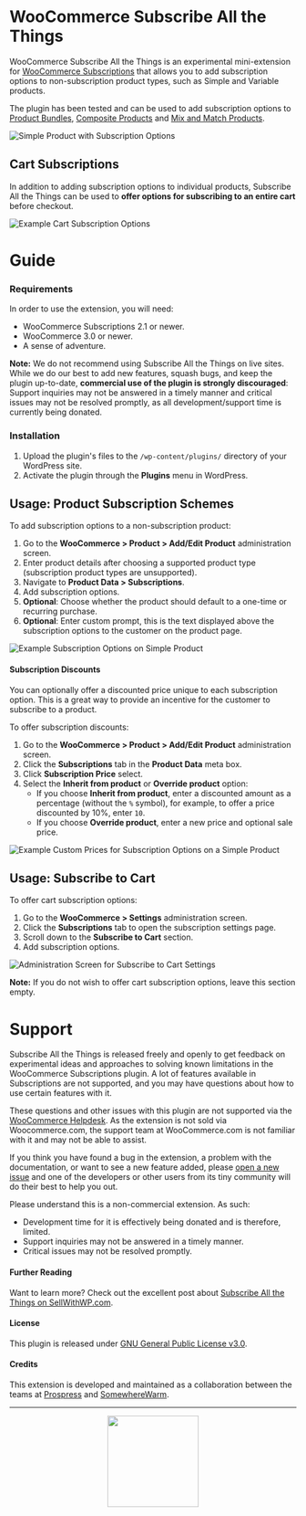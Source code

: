 # WooCommerce Subscribe All the Things

WooCommerce Subscribe All the Things is an experimental mini-extension for [WooCommerce Subscriptions](http://woocommerce.com/products/woocommerce-subscriptions/) that allows you to add subscription options to non-subscription product types, such as Simple and Variable products.

The plugin has been tested and can be used to add subscription options to [Product Bundles](http://woocommerce.com/products/product-bundles/), [Composite Products](http://woocommerce.com/products/composite-products/) and [Mix and Match Products](http://woocommerce.com/products/woocommerce-mix-and-match-products/).

![Simple Product with Subscription Options](https://cloud.githubusercontent.com/assets/235523/11986954/8a6cd3d2-a98b-11e5-9bf8-77f2c31480b8.png)

## Cart Subscriptions

In addition to adding subscription options to individual products, Subscribe All the Things can be used to **offer options for subscribing to an entire cart** before checkout.

![Example Cart Subscription Options](https://cldup.com/brEjbe3wDX.png)

# Guide

### Requirements

In order to use the extension, you will need:

* WooCommerce Subscriptions 2.1 or newer.
* WooCommerce 3.0 or newer.
* A sense of adventure.

**Note:** We do not recommend using Subscribe All the Things on live sites. While we do our best to add new features, squash bugs, and keep the plugin up-to-date, **commercial use of the plugin is strongly discouraged**: Support inquiries may not be answered in a timely manner and critical issues may not be resolved promptly, as all development/support time is currently being donated.

### Installation

1. Upload the plugin's files to the `/wp-content/plugins/` directory of your WordPress site.
1. Activate the plugin through the **Plugins** menu in WordPress.

## Usage: Product Subscription Schemes

To add subscription options to a non-subscription product:

1. Go to the **WooCommerce > Product > Add/Edit Product** administration screen.
1. Enter product details after choosing a supported product type (subscription product types are unsupported).
1. Navigate to **Product Data > Subscriptions**.
1. Add subscription options.
1. **Optional**: Choose whether the product should default to a one-time or recurring purchase.
1. **Optional**: Enter custom prompt, this is the text displayed above the subscription options to the customer on the product page.

![Example Subscription Options on Simple Product](https://cloud.githubusercontent.com/assets/235523/11986952/860ba32c-a98b-11e5-84c5-b1035d4d3be1.png)

#### Subscription Discounts

You can optionally offer a discounted price unique to each subscription option. This is a great way to provide an incentive for the customer to subscribe to a product.

To offer subscription discounts:

1. Go to the **WooCommerce > Product > Add/Edit Product** administration screen.
1. Click the **Subscriptions** tab in the **Product Data** meta box.
1. Click **Subscription Price** select.
1. Select the **Inherit from product** or **Override product** option:
	* If you choose **Inherit from product**, enter a discounted amount as a percentage (without the `%` symbol), for example, to offer a price discounted by 10%, enter `10`.
	* If you choose **Override product**, enter a new price and optional sale price.

![Example Custom Prices for Subscription Options on a Simple Product](https://cldup.com/a_dlYS0yFr.png)

## Usage: Subscribe to Cart

To offer cart subscription options:

1. Go to the **WooCommerce > Settings** administration screen.
1. Click the **Subscriptions** tab to open the subscription settings page.
1. Scroll down to the **Subscribe to Cart** section.
1. Add subscription options.

![Administration Screen for Subscribe to Cart Settings](https://cldup.com/QMFX5DUlnY.png)

**Note:** If you do not wish to offer cart subscription options, leave this section empty.

# Support

Subscribe All the Things is released freely and openly to get feedback on experimental ideas and approaches to solving known limitations in the WooCommerce Subscriptions plugin. A lot of features available in Subscriptions are not supported, and you may have questions about how to use certain features with it.

These questions and other issues with this plugin are not supported via the [WooCommerce Helpdesk](http://woocommerce.com/). As the extension is not sold via Woocommerce.com, the support team at WooCommerce.com is not familiar with it and may not be able to assist.

If you think you have found a bug in the extension, a problem with the documentation, or want to see a new feature added, please [open a new issue](https://github.com/Prospress/woocommerce-subscribe-all-the-things/issues/new) and one of the developers or other users from its tiny community will do their best to help you out.

Please understand this is a non-commercial extension. As such:

* Development time for it is effectively being donated and is therefore, limited.
* Support inquiries may not be answered in a timely manner.
* Critical issues may not be resolved promptly.

#### Further Reading

Want to learn more? Check out the excellent post about [Subscribe All the Things on SellWithWP.com](https://www.sellwithwp.com/woocommerce-subscribe-all-the-things/).

#### License

This plugin is released under [GNU General Public License v3.0](http://www.gnu.org/licenses/gpl-3.0.html).

#### Credits

This extension is developed and maintained as a collaboration between the teams at [Prospress](http://prospress.com/) and [SomewhereWarm](http://somewherewarm.gr/).

---

<p align="center">
<img src="https://cloud.githubusercontent.com/assets/235523/11986380/bb6a0958-a983-11e5-8e9b-b9781d37c64a.png" width="160">
</p>
